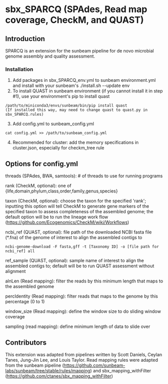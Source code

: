 # sbx_SPARCQ (SPAdes, Read map coverage, CheckM, and QUAST)

## Introduction

SPARCQ is an extension for the sunbeam pipeline for de novo microbial genome assembly and quality assessment.

### Installation
1. Add packages in sbx_SPARCQ_env.yml to sunbeam environment.yml and install with your sunbeam's ./install.sh --update env
2. To install QUAST in sunbeam environment (if you cannot install it in step #1), use your environment's pip to install quast
```
/path/to/miniconda3/envs/sunbeam/bin/pip install quast
(If installed this way, may need to change quast to quast.py in sbx_SPARCQ.rules)
```
3. Add config.yml to sunbeam_config.yml
```
cat config.yml >> /path/to/sunbeam_config.yml
```
4. Recommended for cluster: add the memory specifications in cluster.json, especially for checkm_tree rule

## Options for config.yml
threads (SPAdes, BWA, samtools): # of threads to use for running programs

rank (CheckM, optional): one of {life,domain,phylum,class,order,family,genus,species}

taxon (CheckM, optional): choose the taxon for the specified 'rank'; inputting this option will tell CheckM to generate gene markers of the specified taxon to assess completeness of the assembled genome; the default option will be to run the lineage work flow (https://github.com/Ecogenomics/CheckM/wiki/Workflows)

ncbi_ref (QUAST, optional): file path of the downloaded NCBI fasta file (*.fna) of the genome of interest to align the assembled contigs to
```
ncbi-genome-download -F fasta,gff -t [Taxonomy ID] -o [file path for ncbi_ref] all
```

ref_sample (QUAST, optional): sample name of interest to align the assembled contigs to; default will be to run QUAST assessment without alignment

alnLen (Read mapping): filter the reads by this minimum length that maps to the assembled genome

percIdentity (Read mapping): filter reads that maps to the genome by this percentage (0 to 1)

window_size (Read mapping): define the window size to do sliding window coverage

sampling (read mapping): define minimum length of data to slide over

## Contributors
This extension was adapted from pipelines written by Scott Daniels, Ceylan Tanes, Jung-Jin Lee, and Louis Taylor. Read mapping rules were adapted from the sunbeam pipeline (https://github.com/sunbeam-labs/sunbeam/tree/stable/rules/mapping) and sbx_mapping_withFilter (https://github.com/ctanes/sbx_mapping_withFilter)